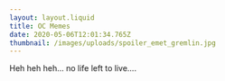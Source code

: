```yaml
---
layout: layout.liquid
title: OC Memes
date: 2020-05-06T12:01:34.765Z
thumbnail: /images/uploads/spoiler_emet_gremlin.jpg
---
```

Heh heh heh... no life left to live....